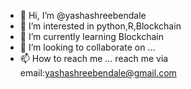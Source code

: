 - 👋 Hi, I’m @yashashreebendale
- 👀 I’m interested in python,R,Blockchain
- 🌱 I’m currently learning Blockchain
- 💞️ I’m looking to collaborate on ...
- 📫 How to reach me ...
reach me via email:yashashreebendale@gmail.com

<!---
yashashreebendale/yashashreebendale is a ✨ special ✨ repository because its `README.md` (this file) appears on your GitHub profile.
You can click the Preview link to take a look at your changes.
--->
